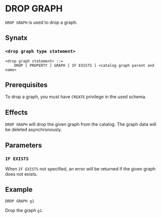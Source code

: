 # DROP GRAPH

`DROP GRAPH` is used to drop a graph.

## Synatx

### `<drop graph type statement>`

```
<drop graph statement> ::=
    DROP [ PROPERTY ] GRAPH [ IF EXISTS ] <catalog graph parent and name>
```

## Prerequisites

To drop a graph, you must have `CREATE` privilege in the used schema.

## Effects

`DROP GRAPH` will drop the given graph from the catalog. The graph data will be deleted asynchronously.

## Parameters

### `IF EXISTS`

When `IF EXISTS` not specified, an error will be returned if the given graph does not exists.

## Example

```
DROP GRAPH g1
```

Drop the graph `g1`.